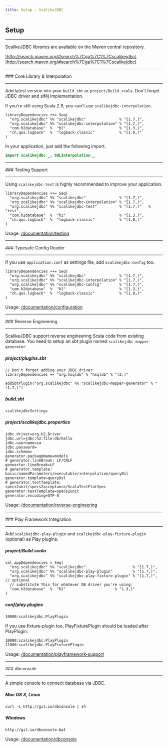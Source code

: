 ```yaml
---
title: Setup - ScalikeJDBC
---
```


## Setup

<hr/>
ScalikeJDBC libraries are available on the Maven central repository.

[http://search.maven.org/#search%7Cga%7C1%7Cscalikejdbc](http://search.maven.org/#search%7Cga%7C1%7Cscalikejdbc)

<hr/>
### Core Library & Interpolation
<hr/>

Add latest version into your `build.sbt` or `project/Build.scala`. Don't forget JDBC driver and slf4j implementation.

If you're still using Scala 2.9, you can't use `scalikejdbc-interpolation`.

```
libraryDependencies ++= Seq(
  "org.scalikejdbc" %% "scalikejdbc"               % "[1.7,)",
  "org.scalikejdbc" %% "scalikejdbc-interpolation" % "[1.7,)",
  "com.h2database"  %  "h2"                        % "[1.3,)",
  "ch.qos.logback"  %  "logback-classic"           % "[1.0,)"
)
```

In your application, just add the following import.

```java
import scalikejdbc._, SQLInterpolation._
```

<hr/>
### Testing Support
<hr/>

Using `scalikejdbc-test` is highly recommended to improve your application.

```
libraryDependencies ++= Seq(
  "org.scalikejdbc" %% "scalikejdbc"               % "[1.7,)",
  "org.scalikejdbc" %% "scalikejdbc-interpolation" % "[1.7,)",
  "org.scalikejdbc" %% "scalikejdbc-test"          % "[1.7,)"   % "test",
  "com.h2database"  %  "h2"                        % "[1.3,)",
  "ch.qos.logback"  %  "logback-classic"           % "[1.0,)"
)
```

Usage: [/documentation/testing](/documentation/testing.html)

<hr/>
### Typesafe Config Reader
<hr/>

If you use `application.conf` as settings file, add `scalikejdbc-config` too.

```
libraryDependencies ++= Seq(
  "org.scalikejdbc" %% "scalikejdbc"               % "[1.7,)",
  "org.scalikejdbc" %% "scalikejdbc-interpolation" % "[1.7,)",
  "org.scalikejdbc" %% "scalikejdbc-config"        % "[1.7,)",
  "com.h2database"  %  "h2"                        % "[1.3,)",
  "ch.qos.logback"  %  "logback-classic"           % "[1.0,)"
)
```

Usage: [/documentation/configuration](/documentation/configuration.html)

<hr/>
### Reverse Engineering
<hr/>

ScalikeJDBC support reverse engineering Scala code from existing database.
You need to setup an sbt plugin named `scalikejdbc-mapper-generator`.

##### project/plugins.sbt

```
// Don't forget adding your JDBC driver
libraryDependencies += "org.hsqldb" % "hsqldb" % "[2,)"

addSbtPlugin("org.scalikejdbc" %% "scalikejdbc-mapper-generator" % "[1.7,)")
```

##### build.sbt

```
scalikejdbcSettings
```

##### project/scalikejdbc.properties

```
jdbc.driver=org.h2.Driver
jdbc.url=jdbc:h2:file:db/hello
jdbc.username=sa
jdbc.password=
jdbc.schema=
generator.packageName=models
# generator.lineBreak: LF/CRLF
geneartor.lineBreak=LF
# generator.template: basic/namedParameters/executable/interpolation/queryDsl
generator.template=queryDsl
# generator.testTemplate: specs2unit/specs2acceptance/ScalaTestFlatSpec
generator.testTemplate=specs2unit
generator.encoding=UTF-8
```

Usage: [/documentation/reverse-engineering](/documentation/reverse-engineering.html)

<hr/>
### Play Framework Integration
<hr/>

Add `scalikejdbc-play-plugin` and `scalikejdbc-play-fixture-plugin` (optional) as Play plugins.

##### project/Build.scala

```
val appDependencies = Seq(
  "org.scalikejdbc" %% "scalikejdbc"                     % "[1.7,)",
  "org.scalikejdbc" %% "scalikejdbc-play-plugin"         % "[1.7,)",
  "org.scalikejdbc" %% "scalikejdbc-play-fixture-plugin" % "[1.7,)", // optional
  // substitute this for whatever DB driver you're using:
  "com.h2database"  %  "h2"                      % "1.3,)"
)
```

##### conf/play.plugins

```
10000:scalikejdbc.PlayPlugin
```

If you use fixture-plugin too, PlayFixturePlugin should be loaded after PlayPlugin:

```
10000:scalikejdbc.PlayPlugin
11000:scalikejdbc.PlayFixturePlugin
```

Usage: [/documentation/playframework-support](/documentation/playframework-support.html)


<hr/>
### dbconsole
<hr/>

A simple console to connect database via JDBC.

##### Mac OS X, Linux

```
curl -L http://git.io/dbconsole | sh
```

##### Windows

```
http://git.io/dbconsole.bat
```

Usage: [/documentation/dbconsole](/documentation/dbconsole.html)
